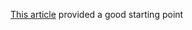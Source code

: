 [This article](https://scotch.io/tutorials/building-a-real-time-markdown-viewer) provided a good starting point
